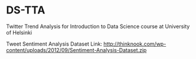 # DS-TTA
Twitter Trend Analysis for Introduction to Data Science course at University of Helsinki

Tweet Sentiment Analysis Dataset Link:
http://thinknook.com/wp-content/uploads/2012/09/Sentiment-Analysis-Dataset.zip
